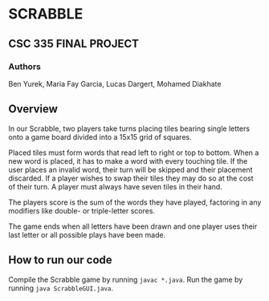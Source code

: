 # SCRABBLE
## CSC 335 FINAL PROJECT

### Authors
Ben Yurek, Maria Fay Garcia, Lucas Dargert, Mohamed Diakhate

## Overview
In our Scrabble, two players take turns placing tiles bearing single
letters onto a game board divided into a 15x15 grid of squares.

Placed tiles must form words that read left to right or top to bottom.
When a new word is placed, it has to make a word with every touching tile.
If the user places an invalid word, their turn will be skipped and their
placement discarded. If a player wishes to swap their tiles they may do so
at the cost of their turn. A player must always have seven tiles in their
hand.

The players score is the sum of the words they have played, factoring in
any modifiers like double- or triple-letter scores.

The game ends when all letters have been drawn and one player uses
their last letter or all possible plays have been made.

## How to run our code

Compile the Scrabble game by running `javac *.java`. Run the game
by running `java ScrabbleGUI.java`.
